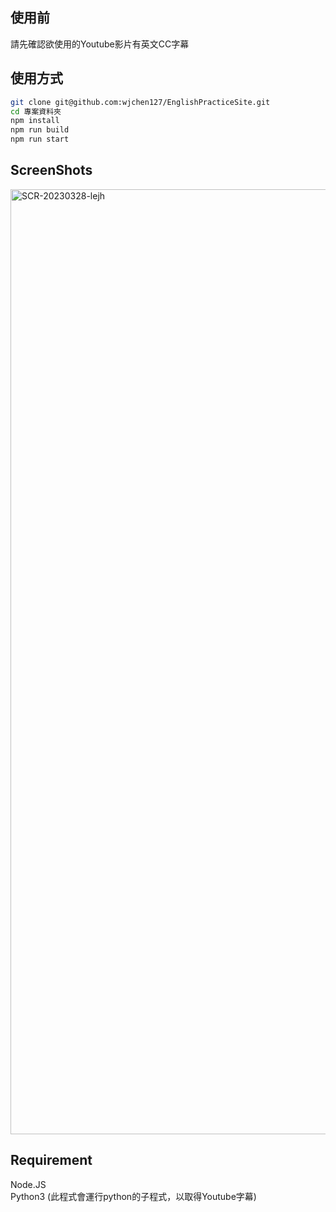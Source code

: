 ## 使用前
請先確認欲使用的Youtube影片有英文CC字幕

## 使用方式

```bash
git clone git@github.com:wjchen127/EnglishPracticeSite.git
cd 專案資料夾
npm install
npm run build
npm run start
```

## ScreenShots
<img width="1512" alt="SCR-20230328-lejh" src="https://user-images.githubusercontent.com/58836058/228127875-e7b8ec69-ed2f-4b32-93ca-f59702060408.png">


## Requirement
Node.JS </br>
Python3 (此程式會運行python的子程式，以取得Youtube字幕)
